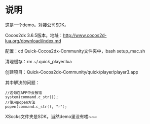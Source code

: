 # 说明

这是一个demo。对接公司SDK。

Cocos2dx 3.6.5版本。地址：<http://www.cocos2d-lua.org/download/index.md>

配置：cd Quick-Cocos2dx-Community文件夹中，bash setup_mac.sh 

清理缓存：rm ~/.quick_player.lua 

创建项目：Quick-Cocos2dx-Community/quick/player/player3.app 

其中解决的问题：

```
//这句在APP中会报错
system(command.c_str());
//使用popen方法
popen(command.c_str(), "r");
```

XSocks文件夹是SDK，当然demo里没有喽~~~
